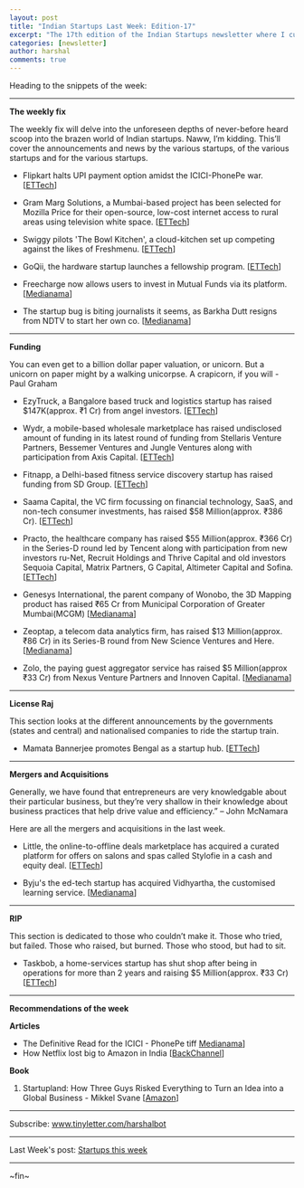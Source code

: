 ```yaml
---
layout: post
title: "Indian Startups Last Week: Edition-17"
excerpt: "The 17th edition of the Indian Startups newsletter where I curate the what went down in the ecosystem last week."
categories: [newsletter]
author: harshal
comments: true
---
```

Heading to the snippets of the week:

***

**The weekly fix**

The weekly fix will delve into the unforeseen depths of never-before heard scoop into the brazen world of Indian startups. Naww, I’m kidding. This’ll cover the announcements and news by the various startups, of the various startups and for the various startups. 

* Flipkart halts UPI payment option amidst the ICICI-PhonePe war. [[ETTech](http://tech.economictimes.indiatimes.com/news/mobile/flipkart-suspends-upi-payment-option-amidst-icici-phonepe-war/56704103)]

* Gram Marg Solutions, a Mumbai-based project has been selected for Mozilla Price for their open-source, low-cost internet access to rural areas using television white space. [[ETTech](http://tech.economictimes.indiatimes.com/news/internet/mumbai-based-white-space-provider-among-one-of-the-shortlists-for-mozilla-prize/56704350)]

* Swiggy pilots 'The Bowl Kitchen', a cloud-kitchen set up competing against the likes of Freshmenu. [[ETTech](http://tech.economictimes.indiatimes.com/news/technology/swiggy-sets-up-a-kitchen-in-cloud/56657978)]

* GoQii, the hardware startup launches a fellowship program. [[ETTech](http://tech.economictimes.indiatimes.com/news/mobile/goqii-launches-fellowships-selects-five-in-first-year/56628186)]

* Freecharge now allows users to invest in Mutual Funds via its platform. [[Medianama](http://www.medianama.com/2017/01/223-freecharge-mutual-funds/)]
* The startup bug is biting journalists it seems, as Barkha Dutt resigns from NDTV to start her own co. [[Medianama](http://www.medianama.com/2017/01/223-barkha-dutt-quits-ndtv/)]



***

**Funding**

You can even get to a billion dollar paper valuation, or unicorn. But a unicorn on paper might by a walking unicorpse. A crapicorn, if you will - Paul Graham

* EzyTruck, a Bangalore based truck and logistics startup has raised $147K(approx. ₹1 Cr) from angel investors. [[ETTech](http://tech.economictimes.indiatimes.com/news/startups/logistics-truck-aggregation-start-up-ezytruk-secures-funding/56686424)]

* Wydr, a mobile-based wholesale marketplace has raised undisclosed amount of funding in its latest round of funding from Stellaris Venture Partners, Bessemer Ventures and Jungle Ventures along with participation from Axis Capital. [[ETTech](http://tech.economictimes.indiatimes.com/news/startups/mobile-based-wholesale-marketplace-wydr-raises-funding/56677881)]

* Fitnapp, a Delhi-based fitness service discovery startup has raised funding from SD Group. [[ETTech](http://tech.economictimes.indiatimes.com/news/startups/mobile-marketplace-fitnapp-raises-funding-from-sd-group/56665534)] 

* Saama Capital, the VC firm focussing on financial technology, SaaS, and non-tech consumer investments, has raised $58 Million(approx. ₹386 Cr).
[[ETTech](http://tech.economictimes.indiatimes.com/news/startups/venture-capital-firm-saama-raises-58-million-for-third-fund/56657114)]

* Practo, the healthcare company has raised $55 Million(approx. ₹366 Cr) in the Series-D round led by Tencent along with participation from new investors ru-Net, Recruit Holdings and Thrive Capital and old investors Sequoia Capital, Matrix Partners, G Capital, Altimeter Capital and Sofina. [[ETTech](http://tech.economictimes.indiatimes.com/news/internet/practo-raises-55m-series-d-funding-from-tencent-others/56621072)]

* Genesys International, the parent company of Wonobo, the 3D Mapping product has raised ₹65 Cr from Municipal Corporation of Greater Mumbai(MCGM) [[Medianama](http://tech.economictimes.indiatimes.com/news/internet/practo-raises-55m-series-d-funding-from-tencent-others/56621072)]

* Zeoptap, a telecom data analytics firm, has raised $13 Million(approx. ₹86 Cr) in its Series-B round from New Science Ventures and Here. [[Medianama](http://www.medianama.com/2017/01/223-zeotap-13m-funding/)]

* Zolo, the paying guest aggregator service has raised $5 Million(approx ₹33 Cr) from Nexus Venture Partners and Innoven Capital. [[Medianama](http://www.medianama.com/2017/01/223-zolo-5m-funding/)]



***

**License Raj**

This section looks at the different announcements by the governments (states and central) and nationalised companies to ride the startup train.

* Mamata Bannerjee promotes Bengal as a startup hub. [[ETTech](http://tech.economictimes.indiatimes.com/news/internet/mamata-banerjee-promotes-bengal-as-a-startup-hub/56699465)] 





***

**Mergers and Acquisitions**

Generally, we have found that entrepreneurs are very knowledgable about their particular business, but they’re very shallow in their knowledge about business practices that help drive value and efficiency.” – John McNamara

Here are all the mergers and acquisitions in the last week.

* Little, the online-to-offline deals marketplace has acquired a curated platform for offers on salons and spas called Stylofie in a cash and equity deal. [[ETTech](http://tech.economictimes.indiatimes.com/news/startups/little-buys-stylofie-bets-big-on-wellness-vertical/56658428)]

* Byju's the ed-tech startup has acquired Vidhyartha, the customised learning service. [[Medianama](http://www.medianama.com/2017/01/223-byjus-learning-buys-vidyartha/)]


***

**RIP**

This section is dedicated to those who couldn’t make it. Those who tried, but failed. Those who raised, but burned. Those who stood, but had to sit.

* Taskbob, a home-services startup has shut shop after being in operations for more than 2 years and raising $5 Million(approx. ₹33 Cr) [[ETTech](http://tech.economictimes.indiatimes.com/news/startups/home-services-startup-taskbob-shuts-shop/56683800)]


***

**Recommendations of the week**

**Articles**
* The Definitive Read for the ICICI - PhonePe tiff [Medianama](http://www.medianama.com/2017/01/223-read-between-the-lines-phonepe/)]
* How Netflix lost big to Amazon in India [[BackChannel](https://backchannel.com/amazon-is-out-punching-netflix-in-the-worlds-most-important-market-india-1faf3f4a067c?source=collection_home---4------1----------)]


**Book**
1) Startupland: How Three Guys Risked Everything to Turn an Idea into a Global Business - Mikkel Svane [[Amazon](https://www.amazon.in/Startup-Land-Risked-Everything-Business/dp/8126557974/ref=as_li_ss_tl?_encoding=UTF8&qid=1485062089&sr=8-1&linkCode=ll1&tag=harshalbot-21&linkId=076ddf585ac948bc180ad322d604b156)]

***


Subscribe: www.tinyletter.com/harshalbot

***

Last Week's post: [Startups this week](https://www.reddit.com/r/india/comments/5o2fer/indian_startups_last_week_jan_8th_jan_15th/)

***
~fin~